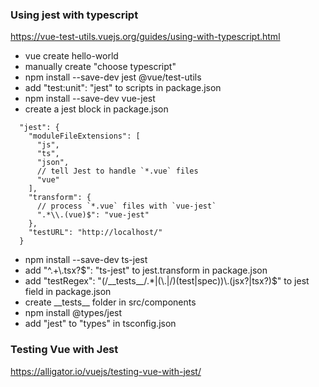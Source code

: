 ### Using jest with typescript
https://vue-test-utils.vuejs.org/guides/using-with-typescript.html
- vue create hello-world
- manually create "choose typescript"
- npm install --save-dev jest @vue/test-utils
- add "test:unit": "jest" to scripts in package.json
- npm install --save-dev vue-jest
- create a jest block in package.json
```
  "jest": {
    "moduleFileExtensions": [
      "js",
      "ts",
      "json",
      // tell Jest to handle `*.vue` files
      "vue"
    ],
    "transform": {
      // process `*.vue` files with `vue-jest`
      ".*\\.(vue)$": "vue-jest"
    },
    "testURL": "http://localhost/"
  }
```
- npm install --save-dev ts-jest
- add "^.+\\.tsx?$": "ts-jest" to jest.transform in package.json
- add "testRegex": "(/\_\_tests\_\_/.*|(\\.|/)(test|spec))\\.(jsx?|tsx?)$" to jest field in package.json
- create \_\_tests\_\_ folder in src/components
- npm install @types/jest
- add "jest" to "types" in tsconfig.json

### Testing Vue with Jest
https://alligator.io/vuejs/testing-vue-with-jest/
